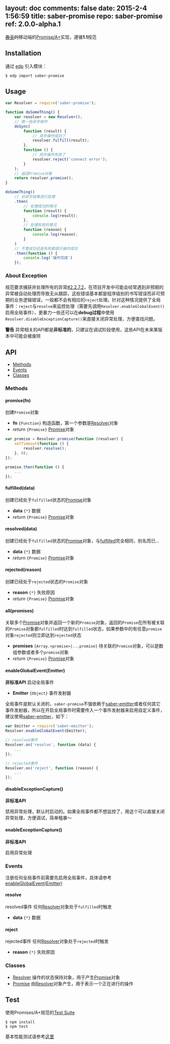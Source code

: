 layout: doc
comments: false
date: 2015-2-4 1:56:59
title: saber-promise
repo: saber-promise
ref: 2.0.0-alpha.1
---

<del><a href="http://baike.baidu.com/view/8420590.htm" target="_blank">吾王</a>的</del>移动端的[Promise/A+](http://promises-aplus.github.io/promises-spec/)实现，遵循**1.1**规范

## Installation

通过 [edp](https://github.com/ecomfe/edp) 引入模块：

```sh
$ edp import saber-promise
```

## Usage

```js
var Resolver = require('saber-promise');

function doSomeThing() {
    var resolver = new Resolver();
    // 做一些异步操作
    doSync(
        function (result) {
            // 异步操作成功了
            resolver.fulfill(result);
        },
        function () {
            // 异步操作失败了
            resolver.reject('connect error');
        }
    );
    // 返回Promise对象
    return resolver.promise();
}

doSomeThing()
    // 对异步结果进行处理
    .then(
        // 处理成功的情况
        function (result) {
            console.log(result);
        },
        // 处理失败的情况
        function (reason) {
            console.log(reason);
        }
    )
    // 不管成功还是失败都提示操作成功
    .then(function () {
        console.log('操作完成')
    });
```

### About Exception

规范要求捕获并处理所有的异常[#2.2.7.2](http://promisesaplus.com/#point-50)，在项目开发中可能会经常遇到非预期的异常被自动处理而导致无从跟踪，这些错误基本都是程序级别的书写错误而非可预期的业务逻辑错误，一般都不会有相应的`reject`处理。针对这种情况提供了全局事件：`reject`与`resolve`来监控处理（需要先调用`Resolver.enableGlobalEvent()`启用全局事件），更暴力一些还可以在**debug过程**中使用`Resolver.disableExceptionCapture()`来直接关闭异常处理，方便查找问题。

**警告** 异常相关的API都是**非标准的**，只建议在调试阶段使用，这些API在未来某版本中可能会被废除

## API

* [Methods](#methods)
* [Events](#events)
* [Classes](#classes)

### Methods

#### promise(fn)

创建`Promise`对象

* **fn** `{Function}` 构造函数，第一个参数是[Resolver](doc/resolver.html)对象
* _return_ `{Promise}` [Promise](doc/promise.html)对象

```js
var promise = Resolver.promise(function (resolver) {
    setTimeout(function () {
        resolver.resolve();
    }, 0);
});

promise.then(function () {
    ...
});
```

#### fulfilled(data)

创建已经处于`fulfilled`状态的[Promise](doc/promise.html)对象

* **data** `{*}` 数据
* _return_ `{Promise}` [Promise](doc/promise.html)对象

#### resolved(data)

创建已经处于`fulfilled`状态的[Promise](doc/promise.html)对象，与[fulfilled](#fulfilleddata)完全相同，别名而已...

* **data** `{*}` 数据
* _return_ `{Promise}` [Promise](doc/promise.html)对象

#### rejected(reason)

创建已经处于`rejected`状态的`Promise`对象

* **reason** `{*}` 失败原因
* _return_ `{Promise}` [Promise](doc/promise.html)对象

#### all(promises)

关联多个[Promise](doc/promise.html)对象并返回一个新的`Promise`对象，返回的`Promise`在所有被关联的`Promise`对象都`fulfilled`时达到`fulfilled`状态，如果参数中的有任意`promise`对象`rejected`则立即达到`rejected`状态

* **promises** `{Array.<promise>|...promise}` 待关联的`Promise`对象，可以是数组参数或者多个`promise`对象
* _return_ `{Promise}` [Promise](doc/promise.html)对象

#### enableGlobalEvent(Emitter)

**非标准API** 启动全局事件

* **Emitter** `{Object}` 事件发射器

全局事件是默认关闭的，`saber-promise`不强依赖于[saber-emitter](https://github.com/ecomfe/saber-emitter)或者任何其它事件发射器，所以在开启全局事件时需要传入一个事件发射器来启用自定义事件，建议使用[saber-emitter](https://github.com/ecomfe/saber-emitter)，如下：

```js
var Emitter = require('saber-emitter');
Resolver.enableGlobalEvent(Emitter);

// resolved事件
Resolver.on('resolve', function (data) {
    ...
});

// rejected事件
Resolver.on('reject', function (reason) {
    ...
});
```

#### disableExceptionCapture()

**非标准API**

禁用异常处理，默认时启动的。如果全局事件都不想监控了，用这个可以直接关闭异常处理，方便调试，简单粗暴～

#### enableExceptionCapture()

**非标准API**

启用异常处理

### Events

注册任何全局事件前需要先启用全局事件，具体请参考[enableGlobalEvent(Emitter)](#enableglobaleventemitter)

#### resolve

resolved事件 任何[Resolver](doc/resolver.html)对象处于`fulfilled`时触发

* **data** `{*}` 数据

#### reject

rejected事件 任何[Resolver](doc/resolver.html)对象处于`rejected`时触发

* **reason** `{*}` 失败原因

### Classes

* [Resolver](doc/resolver.html) 操作的状态保持对象，用于产生[Promise](promise.html)对象
* [Promise](doc/promise.html) 由[Resolver](resolver.html)对象产生，用于表示一个正在进行的操作

## Test

使用Promises/A+规范的[Test Suite](https://github.com/promises-aplus/promises-tests)

    $ npm install
    $ npm test

基本性能测试请参考[这里](https://github.com/treelite/promise-perf-tests)